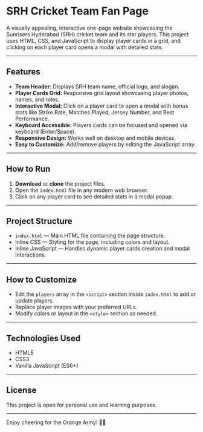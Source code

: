 # SRH Cricket Team Fan Page

A visually appealing, interactive one-page website showcasing the Sunrisers Hyderabad (SRH) cricket team and its star players. This project uses HTML, CSS, and JavaScript to display player cards in a grid, and clicking on each player card opens a modal with detailed stats.

---


## Features

- **Team Header:** Displays SRH team name, official logo, and slogan.
- **Player Cards Grid:** Responsive grid layout showcasing player photos, names, and roles.
- **Interactive Modal:** Click on a player card to open a modal with bonus stats like Strike Rate, Matches Played, Jersey Number, and Best Performance.
- **Keyboard Accessible:** Players cards can be focused and opened via keyboard (Enter/Space).
- **Responsive Design:** Works well on desktop and mobile devices.
- **Easy to Customize:** Add/remove players by editing the JavaScript array.

---

## How to Run

1. **Download** or **clone** the project files.
2. Open the `index.html` file in any modern web browser.
3. Click on any player card to see detailed stats in a modal popup.

---

## Project Structure

- `index.html` — Main HTML file containing the page structure.
- Inline CSS — Styling for the page, including colors and layout.
- Inline JavaScript — Handles dynamic player cards creation and modal interactions.

---

## How to Customize

- Edit the `players` array in the `<script>` section inside `index.html` to add or update players.
- Replace player images with your preferred URLs.
- Modify colors or layout in the `<style>` section as needed.

---

## Technologies Used

- HTML5
- CSS3
- Vanilla JavaScript (ES6+)

---

## License

This project is open for personal use and learning purposes.

---

Enjoy cheering for the Orange Army! 🧡🖤

